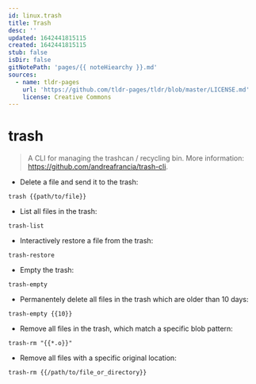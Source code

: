 ```yaml
---
id: linux.trash
title: Trash
desc: ''
updated: 1642441815115
created: 1642441815115
stub: false
isDir: false
gitNotePath: 'pages/{{ noteHiearchy }}.md'
sources:
  - name: tldr-pages
    url: 'https://github.com/tldr-pages/tldr/blob/master/LICENSE.md'
    license: Creative Commons
---
```

# trash

> A CLI for managing the trashcan / recycling bin.
> More information: <https://github.com/andreafrancia/trash-cli>.

- Delete a file and send it to the trash:

`trash {{path/to/file}}`

- List all files in the trash:

`trash-list`

- Interactively restore a file from the trash:

`trash-restore`

- Empty the trash:

`trash-empty`

- Permanentely delete all files in the trash which are older than 10 days:

`trash-empty {{10}}`

- Remove all files in the trash, which match a specific blob pattern:

`trash-rm "{{*.o}}"`

- Remove all files with a specific original location:

`trash-rm {{/path/to/file_or_directory}}`

